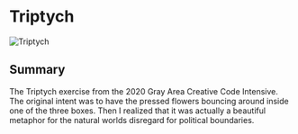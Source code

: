 # Triptych

![Triptych](triptych.gif)

## Summary

The Triptych exercise from the 2020 Gray Area Creative Code Intensive. The original intent was to have the pressed flowers bouncing around inside one of the three boxes. Then I realized that it was actually a beautiful metaphor for the natural worlds disregard for political boundaries.